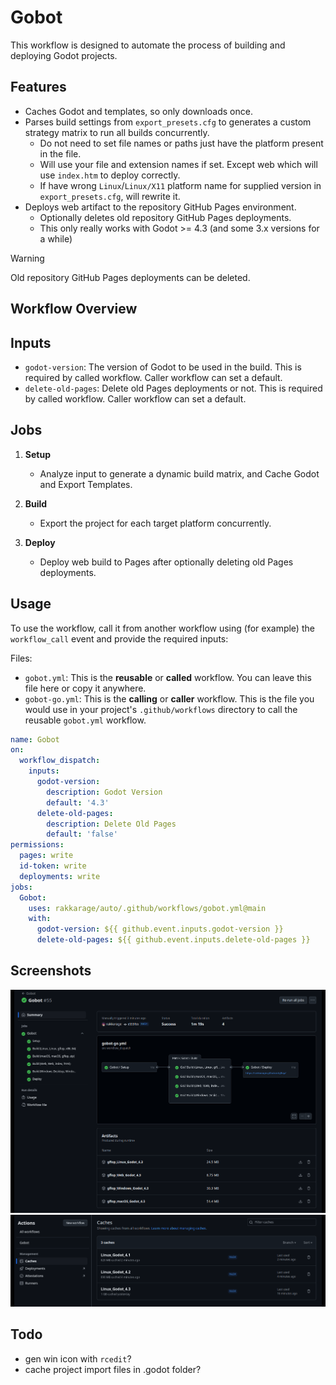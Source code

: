# Gobot

This workflow is designed to automate the process of building and deploying Godot projects.

## Features

- Caches Godot and templates, so only downloads once.
- Parses build settings from `export_presets.cfg` to generates a custom strategy matrix to run all builds concurrently.
	- Do not need to set file names or paths just have the platform present in the file.
	- Will use your file and extension names if set. Except web which will use `index.htm` to deploy correctly.
	- If have wrong `Linux`/`Linux/X11` platform name for supplied version in `export_presets.cfg`, will rewrite it.
- Deploys web artifact to the repository GitHub Pages environment.
  - Optionally deletes old repository GitHub Pages deployments.
  - This only really works with Godot >= 4.3 (and some 3.x versions for a while)

> [!WARNING]
> Old repository GitHub Pages deployments can be deleted.

## Workflow Overview

## Inputs

- `godot-version`: The version of Godot to be used in the build. This is required by called workflow. Caller workflow can set a default.
- `delete-old-pages`: Delete old Pages deployments or not. This is required by called workflow. Caller workflow can set a default.

## Jobs

1. **Setup**
	- Analyze input to generate a dynamic build matrix, and Cache Godot and Export Templates.

3. **Build**
	- Export the project for each target platform concurrently.

5. **Deploy**
	- Deploy web build to Pages after optionally deleting old Pages deployments.

## Usage

To use the workflow, call it from another workflow using (for example) the `workflow_call` event and provide the required inputs:

Files:
- `gobot.yml`: This is the **reusable** or **called** workflow. You can leave this file here or copy it anywhere.
- `gobot-go.yml`: This is the **calling** or **caller** workflow. This is the file you would use in your project's `.github/workflows` directory to call the reusable `gobot.yml` workflow.

```yaml
name: Gobot
on:
  workflow_dispatch:
    inputs:
      godot-version:
        description: Godot Version
        default: '4.3'
      delete-old-pages:
        description: Delete Old Pages
        default: 'false'
permissions:
  pages: write
  id-token: write
  deployments: write
jobs:
  Gobot:
    uses: rakkarage/auto/.github/workflows/gobot.yml@main
    with:
      godot-version: ${{ github.event.inputs.godot-version }}
      delete-old-pages: ${{ github.event.inputs.delete-old-pages }}
```

## Screenshots

![](screenshot1.png)
![](screenshot2.png)

## Todo

- gen win icon with `rcedit`?
- cache project import files in .godot folder?
